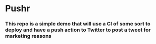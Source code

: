# Pushr 
### This repo is a simple demo that will use a CI of some sort to deploy and have a push action to Twitter to post a tweet for marketing reasons
